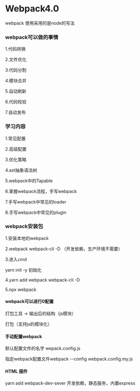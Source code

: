 # Webpack4.0

webpack 使用采用的是node的写法

### webpack可以做的事情

1.代码转换

2.文件优化

3.代码分割

4.模块合并

5.自动刷新

6.代码校验

7.自动发布



### 学习内容

1.常见配置

2.高级配置

3.优化策略

4.ast抽象语法树

5.webpack中的Tapable

6.掌握webpack流程，手写webpack

7.手写webpack中常见的loader

8.手写webpack中常见的plugin



### webpack安装包

1.安装本地的webpack

2.webpack  webpack-cli  -D （开发依赖，生产环境不需要）



3.进入cmd

yarn init -y    初始化



4.yarn add webpack webpack-cli -D



5.npx webpack

#### webpack可以进行0配置

打包工具  -> 输出后的结构（js模块）

打包（支持js的模块化）



#### 手动配置webpack

默认配置文件的名字 wepack.config.js

指定webpack配置文件webpack --config webpack.config.my.js



#### HTML 插件

yarn add webpack-dev-sever    开发依赖，静态服务，内置express